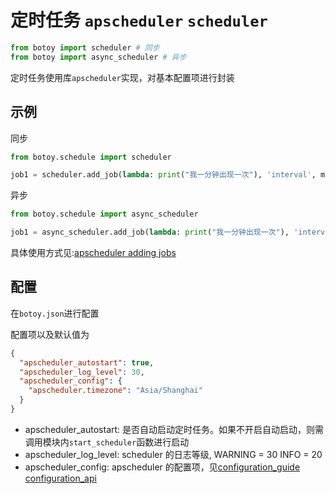 # 定时任务 `apscheduler` `scheduler`

```python
from botoy import scheduler # 同步
from botoy import async_scheduler # 异步
```

定时任务使用库`apscheduler`实现，对基本配置项进行封装

## 示例

同步

```python
from botoy.schedule import scheduler

job1 = scheduler.add_job(lambda: print("我一分钟出现一次"), 'interval', minutes=1)
```

异步

```python
from botoy.schedule import async_scheduler

job1 = async_scheduler.add_job(lambda: print("我一分钟出现一次"), 'interval', minutes=1)
```

具体使用方式见:[apscheduler adding jobs](https://apscheduler.readthedocs.io/en/latest/userguide.html#adding-jobs)

## 配置

在`botoy.json`进行配置

配置项以及默认值为

```json
{
  "apscheduler_autostart": true,
  "apscheduler_log_level": 30,
  "apscheduler_config": {
    "apscheduler.timezone": "Asia/Shanghai"
  }
}
```

- apscheduler_autostart: 是否自动启动定时任务。如果不开启自动启动，则需调用模块内`start_scheduler`函数进行启动
- apscheduler_log_level: scheduler 的日志等级, WARNING = 30 INFO = 20
- apscheduler_config: apscheduler 的配置项，见[configuration_guide](https://apscheduler.readthedocs.io/en/latest/userguide.html#configuring-the-scheduler) [configuration_api](https://apscheduler.readthedocs.io/en/latest/modules/schedulers/base.html#apscheduler.schedulers.base.BaseScheduler.configure)
